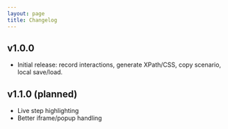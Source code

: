 ```yaml
---
layout: page
title: Changelog
---
```


## v1.0.0

- Initial release: record interactions, generate XPath/CSS, copy scenario, local save/load.

## v1.1.0 (planned)

- Live step highlighting
- Better iframe/popup handling
